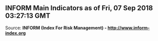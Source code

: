 ## INFORM Main Indicators as of Fri, 07 Sep 2018 03:27:13 GMT

Source: **INFORM (Index For Risk Management) - http://www.inform-index.org**